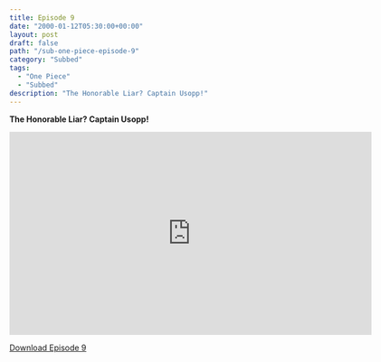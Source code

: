 ```yaml
---
title: Episode 9
date: "2000-01-12T05:30:00+00:00"
layout: post
draft: false
path: "/sub-one-piece-episode-9"
category: "Subbed"
tags:
  - "One Piece"
  - "Subbed"
description: "The Honorable Liar? Captain Usopp!"
---
```


**The Honorable Liar? Captain Usopp!**

<iframe width="640" height="360" src="https://www.fembed.com/v/3qo1835129y" frameborder="0" marginwidth=0 marginheight=0 scrolling=no allowfullscreen></iframe>

<a href="http://ouo.io/qs/eCodkFEQ?s=https://rapidvid.to/d/https://www.fembed.com/v/3qo1835129y">Download Episode 9</a>
